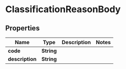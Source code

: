 
# ClassificationReasonBody

## Properties
Name | Type | Description | Notes
------------ | ------------- | ------------- | -------------
**code** | **String** |  | 
**description** | **String** |  | 



